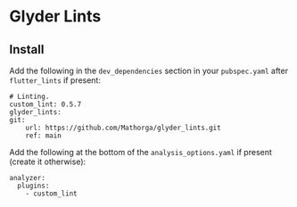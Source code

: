 # Glyder Lints
## Install
Add the following in the `dev_dependencies` section in your `pubspec.yaml` after `flutter_lints` if present:</br>
```
# Linting.
custom_lint: 0.5.7
glyder_lints:
git:
    url: https://github.com/Mathorga/glyder_lints.git
    ref: main
```

Add the following at the bottom of the `analysis_options.yaml` if present (create it otherwise):</br>
```
analyzer:
  plugins:
    - custom_lint
```